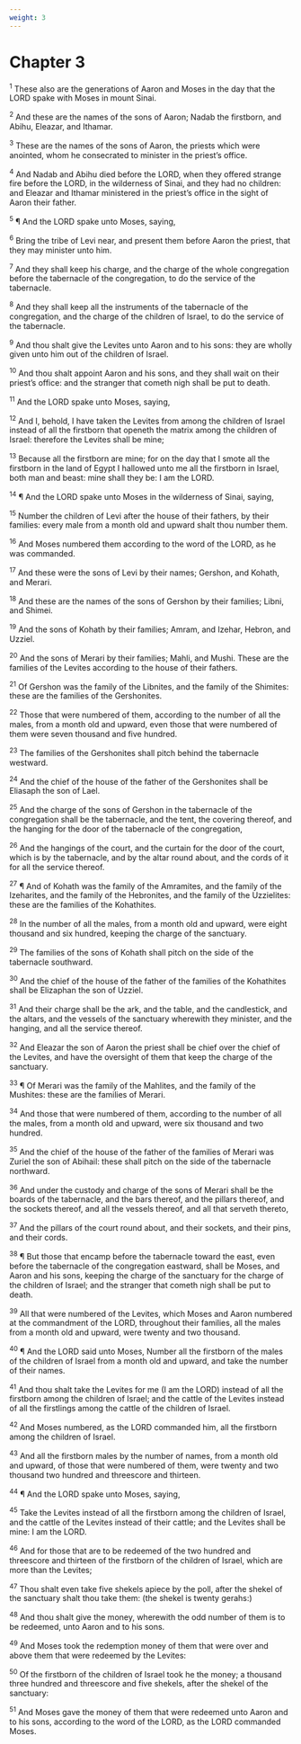 ```yaml
---
weight: 3
---
```


# Chapter 3

<sup>1</sup> These also are the generations of Aaron and Moses in the day that the LORD spake with Moses in mount Sinai. 

<sup>2</sup> And these are the names of the sons of Aaron; Nadab the firstborn, and Abihu, Eleazar, and Ithamar. 

<sup>3</sup> These are the names of the sons of Aaron, the priests which were anointed, whom he consecrated to minister in the priest’s office. 

<sup>4</sup> And Nadab and Abihu died before the LORD, when they offered strange fire before the LORD, in the wilderness of Sinai, and they had no children: and Eleazar and Ithamar ministered in the priest’s office in the sight of Aaron their father. 

<sup>5</sup> ¶ And the LORD spake unto Moses, saying, 

<sup>6</sup> Bring the tribe of Levi near, and present them before Aaron the priest, that they may minister unto him. 

<sup>7</sup> And they shall keep his charge, and the charge of the whole congregation before the tabernacle of the congregation, to do the service of the tabernacle. 

<sup>8</sup> And they shall keep all the instruments of the tabernacle of the congregation, and the charge of the children of Israel, to do the service of the tabernacle. 

<sup>9</sup> And thou shalt give the Levites unto Aaron and to his sons: they are wholly given unto him out of the children of Israel. 

<sup>10</sup> And thou shalt appoint Aaron and his sons, and they shall wait on their priest’s office: and the stranger that cometh nigh shall be put to death. 

<sup>11</sup> And the LORD spake unto Moses, saying, 

<sup>12</sup> And I, behold, I have taken the Levites from among the children of Israel instead of all the firstborn that openeth the matrix among the children of Israel: therefore the Levites shall be mine; 

<sup>13</sup> Because all the firstborn are mine; for on the day that I smote all the firstborn in the land of Egypt I hallowed unto me all the firstborn in Israel, both man and beast: mine shall they be: I am the LORD. 

<sup>14</sup> ¶ And the LORD spake unto Moses in the wilderness of Sinai, saying, 

<sup>15</sup> Number the children of Levi after the house of their fathers, by their families: every male from a month old and upward shalt thou number them. 

<sup>16</sup> And Moses numbered them according to the word of the LORD, as he was commanded. 

<sup>17</sup> And these were the sons of Levi by their names; Gershon, and Kohath, and Merari. 

<sup>18</sup> And these are the names of the sons of Gershon by their families; Libni, and Shimei. 

<sup>19</sup> And the sons of Kohath by their families; Amram, and Izehar, Hebron, and Uzziel. 

<sup>20</sup> And the sons of Merari by their families; Mahli, and Mushi. These  are the families of the Levites according to the house of their fathers. 

<sup>21</sup> Of Gershon was the family of the Libnites, and the family of the Shimites: these are the families of the Gershonites. 

<sup>22</sup> Those that were numbered of them, according to the number of all the males, from a month old and upward, even those that were numbered of them were seven thousand and five hundred. 

<sup>23</sup> The families of the Gershonites shall pitch behind the tabernacle westward. 

<sup>24</sup> And the chief of the house of the father of the Gershonites shall be Eliasaph the son of Lael. 

<sup>25</sup> And the charge of the sons of Gershon in the tabernacle of the congregation shall be the tabernacle, and the tent, the covering thereof, and the hanging for the door of the tabernacle of the congregation, 

<sup>26</sup> And the hangings of the court, and the curtain for the door of the court, which is by the tabernacle, and by the altar round about, and the cords of it for all the service thereof. 

<sup>27</sup> ¶ And of Kohath was the family of the Amramites, and the family of the Izeharites, and the family of the Hebronites, and the family of the Uzzielites: these are the families of the Kohathites. 

<sup>28</sup> In the number of all the males, from a month old and upward, were eight thousand and six hundred, keeping the charge of the sanctuary. 

<sup>29</sup> The families of the sons of Kohath shall pitch on the side of the tabernacle southward. 

<sup>30</sup> And the chief of the house of the father of the families of the Kohathites shall be Elizaphan the son of Uzziel. 

<sup>31</sup> And their charge shall be the ark, and the table, and the candlestick, and the altars, and the vessels of the sanctuary wherewith they minister, and the hanging, and all the service thereof. 

<sup>32</sup> And Eleazar the son of Aaron the priest shall be chief over the chief of the Levites, and have the oversight of them that keep the charge of the sanctuary. 

<sup>33</sup> ¶ Of Merari was the family of the Mahlites, and the family of the Mushites: these are the families of Merari. 

<sup>34</sup> And those that were numbered of them, according to the number of all the males, from a month old and upward, were six thousand and two hundred. 

<sup>35</sup> And the chief of the house of the father of the families of Merari was Zuriel the son of Abihail: these shall pitch on the side of the tabernacle northward. 

<sup>36</sup> And under the custody and charge of the sons of Merari shall be the boards of the tabernacle, and the bars thereof, and the pillars thereof, and the sockets thereof, and all the vessels thereof, and all that serveth thereto, 

<sup>37</sup> And the pillars of the court round about, and their sockets, and their pins, and their cords. 

<sup>38</sup> ¶ But those that encamp before the tabernacle toward the east, even before the tabernacle of the congregation eastward, shall be Moses, and Aaron and his sons, keeping the charge of the sanctuary for the charge of the children of Israel; and the stranger that cometh nigh shall be put to death. 

<sup>39</sup> All that were numbered of the Levites, which Moses and Aaron numbered at the commandment of the LORD, throughout their families, all the males from a month old and upward, were twenty and two thousand. 

<sup>40</sup> ¶ And the LORD said unto Moses, Number all the firstborn of the males of the children of Israel from a month old and upward, and take the number of their names. 

<sup>41</sup> And thou shalt take the Levites for me (I am the LORD) instead of all the firstborn among the children of Israel; and the cattle of the Levites instead of all the firstlings among the cattle of the children of Israel. 

<sup>42</sup> And Moses numbered, as the LORD commanded him, all the firstborn among the children of Israel. 

<sup>43</sup> And all the firstborn males by the number of names, from a month old and upward, of those that were numbered of them, were twenty and two thousand two hundred and threescore and thirteen. 

<sup>44</sup> ¶ And the LORD spake unto Moses, saying, 

<sup>45</sup> Take the Levites instead of all the firstborn among the children of Israel, and the cattle of the Levites instead of their cattle; and the Levites shall be mine: I am the LORD. 

<sup>46</sup> And for those that are to be redeemed of the two hundred and threescore and thirteen of the firstborn of the children of Israel, which are more than the Levites; 

<sup>47</sup> Thou shalt even take five shekels apiece by the poll, after the shekel of the sanctuary shalt thou take them: (the shekel is twenty gerahs:) 

<sup>48</sup> And thou shalt give the money, wherewith the odd number of them is to be redeemed, unto Aaron and to his sons. 

<sup>49</sup> And Moses took the redemption money of them that were over and above them that were redeemed by the Levites: 

<sup>50</sup> Of the firstborn of the children of Israel took he the money; a thousand three hundred and threescore and five shekels, after the shekel of the sanctuary: 

<sup>51</sup> And Moses gave the money of them that were redeemed unto Aaron and to his sons, according to the word of the LORD, as the LORD commanded Moses. 


